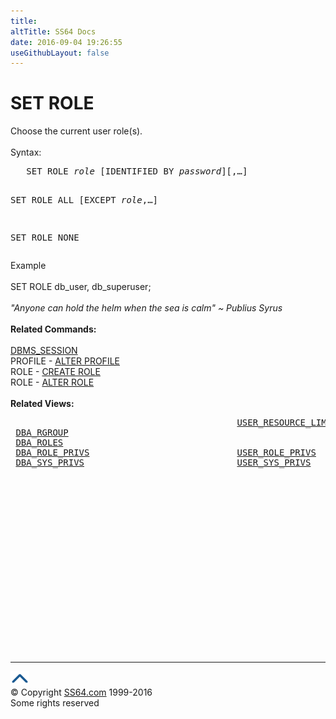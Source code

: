 ```yaml
---
title:
altTitle: SS64 Docs
date: 2016-09-04 19:26:55
useGithubLayout: false
---
```

<!-- #BeginLibraryItem "/Library/head_ora.lbi" --><!-- #EndLibraryItem --><h1>SET ROLE</h1> 
<p>Choose the current user role(s).<br>
  <br>
  Syntax:</p>
<pre>   SET ROLE <i>role</i> [IDENTIFIED BY <i>password</i>][,…]

   SET ROLE ALL [EXCEPT <i>role</i>,…]

   SET ROLE NONE</pre>
<p>Example<br>
<br>
SET ROLE db_user, db_superuser;<br><br>
<i class="quote">"Anyone can hold the helm when the sea is calm" ~ Publius Syrus </i> <br>
<br>
<b>Related Commands:</b><br>
<br>
<a href="../orap/DBMS_SESSION.html">DBMS_SESSION</a><br>
PROFILE - <a href="profile_a.html">ALTER 
PROFILE</a><br>
ROLE - <a href="role_c.html">CREATE ROLE</a> <br>
ROLE - <a href="role_a.html">ALTER ROLE</a><br>
<br>
<b>Related Views:</b></p>
<pre>                                           <a href="../orad/USER_RESOURCE_LIMITS.html">USER_RESOURCE_LIMITS</a>
 <a href="../orad/DBA_RGROUP.html">DBA_RGROUP</a>
 <a href="../orad/DBA_ROLES.html">DBA_ROLES</a>
 <a href="../orad/DBA_ROLE_PRIVS.html">DBA_ROLE_PRIVS</a>                            <a href="../orad/USER_ROLE_PRIVS.html">USER_ROLE_PRIVS</a>      <a href="../orad/ROLE_ROLE_PRIVS.html">ROLE_ROLE_PRIVS</a>
 <a href="../orad/DBA_SYS_PRIVS.html">DBA_SYS_PRIVS</a>                             <a href="../orad/USER_SYS_PRIVS.html">USER_SYS_PRIVS</a>       <a href="../orad/ROLE_SYS_PRIVS.html">ROLE_SYS_PRIVS</a>

</pre><!-- #BeginLibraryItem "/Library/foot_ora.lbi" --><p><script async="" src="//pagead2.googlesyndication.com/pagead/js/adsbygoogle.js"></script>
<!-- oracle-footer -->
<ins class="adsbygoogle" style="display:inline-block;width:300px;height:250px" data-ad-client="ca-pub-6140977852749469" data-ad-slot="4275490898"></ins>
<script>
(adsbygoogle = window.adsbygoogle || []).push({});
</script></p>
<hr>
<div id="bl" class="footer"><a href="#"><img src="../images/top.png" width="30" height="22" alt="Back to the Top"></a></div>
<div id="br" class="footer, tagline">© Copyright <a href="http://ss64.com/">SS64.com</a> 1999-2016<br>
Some rights reserved</div><!-- #EndLibraryItem -->

